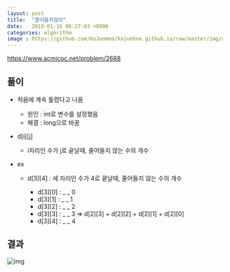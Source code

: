 ```yaml
---
layout: post
title:  "줄어들지않아"
date:   2018-01-16 00:27:03 +0900
categories: algorithm
image : https://github.com/KoJunHee/kojunhee.github.io/raw/master/img/algorithm.png
---
```


<https://www.acmicpc.net/problem/2688>

## 풀이

- 처음에 계속 틀렸다고 나옴

	- 원인 : int로 변수를 설정했음
	- 해결 : long으로 바꿈

- d[i][j]

	- i자리인 수가 j로 끝날때, 줄어들지 않는 수의 개수

- ex

	- d[3][4] : 세 자리인 수가 4로 끝날때, 줄어들지 않는 수의 개수
		
		- d[3][0] : _ _ 0
		- d[3][1] : _ _ 1 
		- d[3][2] : _ _ 2 
		- d[3][3] : _ _ 3 => d[2][3] + d[2][2] + d[2][1] + d[2][0]
		- d[3][4] : _ _ 4

		

## 결과

![img](https://github.com/KoJunHee/kojunhee.github.io/raw/master/img/fff.png)